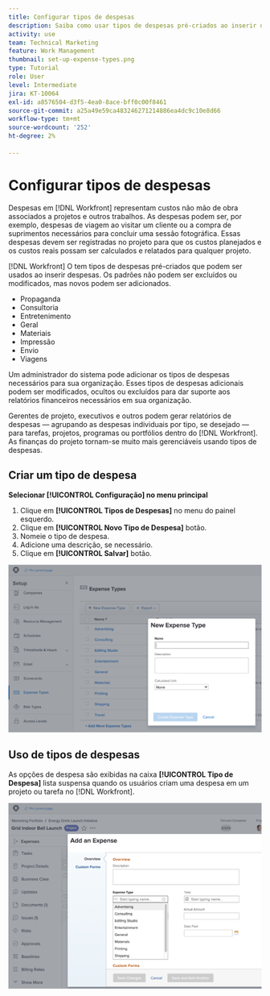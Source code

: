 ```yaml
---
title: Configurar tipos de despesas
description: Saiba como usar tipos de despesas pré-criados ao inserir despesas e como criar novos tipos de despesas.
activity: use
team: Technical Marketing
feature: Work Management
thumbnail: set-up-expense-types.png
type: Tutorial
role: User
level: Intermediate
jira: KT-10064
exl-id: a8576504-d3f5-4ea0-8ace-bff0c00f8461
source-git-commit: a25a49e59ca483246271214886ea4dc9c10e8d66
workflow-type: tm+mt
source-wordcount: '252'
ht-degree: 2%

---
```


# Configurar tipos de despesas

Despesas em [!DNL Workfront] representam custos não mão de obra associados a projetos e outros trabalhos. As despesas podem ser, por exemplo, despesas de viagem ao visitar um cliente ou a compra de suprimentos necessários para concluir uma sessão fotográfica. Essas despesas devem ser registradas no projeto para que os custos planejados e os custos reais possam ser calculados e relatados para qualquer projeto.

[!DNL Workfront] O tem tipos de despesas pré-criados que podem ser usados ao inserir despesas. Os padrões não podem ser excluídos ou modificados, mas novos podem ser adicionados.

* Propaganda
* Consultoria
* Entretenimento
* Geral
* Materiais
* Impressão
* Envio
* Viagens

Um administrador do sistema pode adicionar os tipos de despesas necessários para sua organização. Esses tipos de despesas adicionais podem ser modificados, ocultos ou excluídos para dar suporte aos relatórios financeiros necessários em sua organização.

Gerentes de projeto, executivos e outros podem gerar relatórios de despesas — agrupando as despesas individuais por tipo, se desejado — para tarefas, projetos, programas ou portfólios dentro do [!DNL Workfront]. As finanças do projeto tornam-se muito mais gerenciáveis usando tipos de despesas.

## Criar um tipo de despesa

**Selecionar [!UICONTROL Configuração] no menu principal**

1. Clique em **[!UICONTROL Tipos de Despesas]** no menu do painel esquerdo.
1. Clique em **[!UICONTROL Novo Tipo de Despesa]** botão.
1. Nomeie o tipo de despesa.
1. Adicione uma descrição, se necessário.
1. Clique em **[!UICONTROL Salvar]** botão.

![Uma imagem da criação de um novo [!UICONTROL Tipo de Despesa]](assets/setting-up-finances-6.png)

## Uso de tipos de despesas

As opções de despesa são exibidas na caixa **[!UICONTROL Tipo de Despesa]** lista suspensa quando os usuários criam uma despesa em um projeto ou tarefa no [!DNL Workfront].

![Uma imagem da adição de uma nova despesa](assets/setting-up-finances-7.png)
